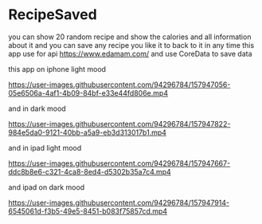 # RecipeSaved
you can show 20 random recipe and show the calories and all information about it and you can save any recipe you like it to back to it in any time
this app use for api https://www.edamam.com/ 
and use CoreData to save data 

this app on iphone light mood

https://user-images.githubusercontent.com/94296784/157947056-05e6506a-4af1-4b09-84bf-e33e44fd806e.mp4

and in dark mood


https://user-images.githubusercontent.com/94296784/157947822-984e5da0-9121-40bb-a5a9-eb3d313017b1.mp4



and in ipad light mood 

https://user-images.githubusercontent.com/94296784/157947667-ddc8b8e6-c321-4ca8-8ed4-d5302b35a7c4.mp4

and ipad on dark mood 
 

https://user-images.githubusercontent.com/94296784/157947914-6545061d-f3b5-49e5-8451-b083f75857cd.mp4

